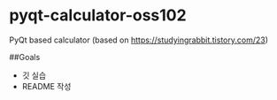 # pyqt-calculator-oss102
PyQt based calculator (based on https://studyingrabbit.tistory.com/23)

##Goals
* 깃 실습
* README 작성
